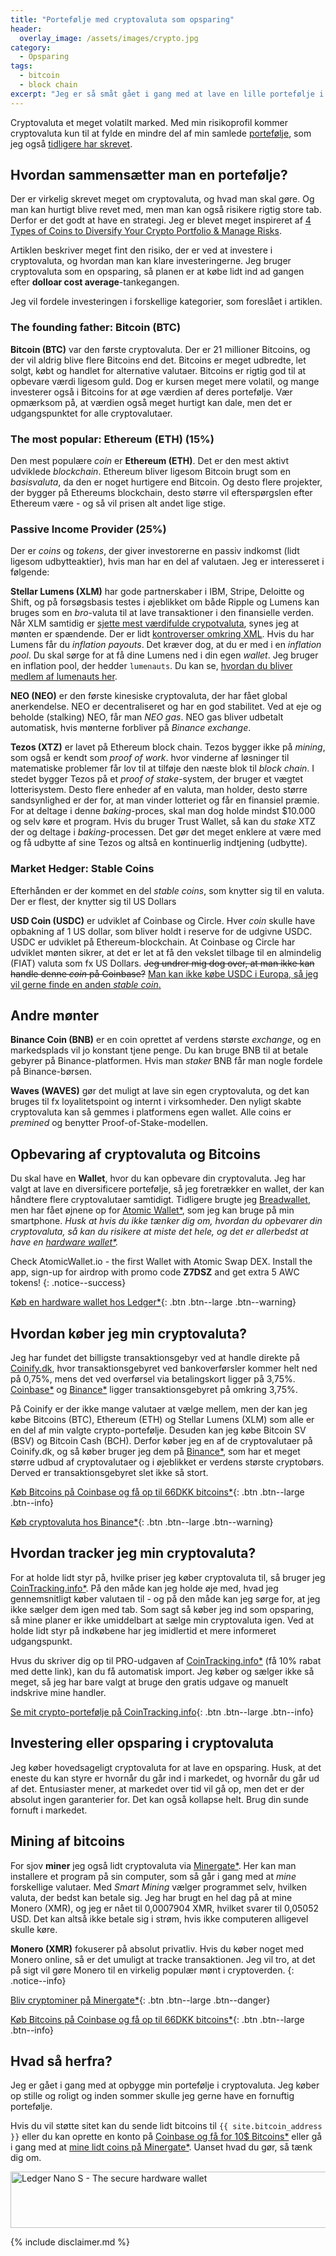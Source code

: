 ```yaml
---
title: "Portefølje med cryptovaluta som opsparing"
header:
  overlay_image: /assets/images/crypto.jpg
category:
  - Opsparing
tags:
  - bitcoin
  - block chain
excerpt: "Jeg er så småt gået i gang med at lave en lille portefølje i cryptovaluta."
---
```


Cryptovaluta et meget volatilt marked. Med min risikoprofil kommer cryptovaluta kun til at fylde en mindre del af min samlede [portefølje](/portfolio/), som jeg også [tidligere har skrevet](/opsparing/bitcoins/).

## Hvordan sammensætter man en portefølje?

Der er virkelig skrevet meget om cryptovaluta, og hvad man skal gøre. Og man kan hurtigt blive revet med, men man kan også risikere rigtig store tab. Derfor er det godt at have en strategi. Jeg er blevet meget inspireret af [4 Types of Coins to Diversify Your Crypto Portfolio & Manage Risks](https://masterthecrypto.com/4-types-of-coins-to-diversify-your-crypto-portfolio-manage-risks/).

Artiklen beskriver meget fint den risiko, der er ved at investere i cryptovaluta, og hvordan man kan klare investeringerne. Jeg bruger cryptovaluta som en opsparing, så planen er at købe lidt ind ad gangen efter **dolloar cost average**-tankegangen.

Jeg vil fordele investeringen i forskellige kategorier, som foreslået i artiklen.

### The founding father: Bitcoin (BTC)

**Bitcoin (BTC)** var den første cryptovaluta. Der er 21 millioner Bitcoins, og der vil aldrig blive flere Bitcoins end det. Bitcoins er meget udbredte, let solgt, købt og handlet for alternative valutaer. Bitcoins er rigtig god til at opbevare værdi ligesom guld. Dog er kursen meget mere volatil, og mange investerer også i Bitcoins for at øge værdien af deres portefølje. Vær opmærksom på, at værdien også meget hurtigt kan dale, men det er udgangspunktet for alle cryptovalutaer.

### The most popular: Ethereum (ETH) (15%)

Den mest populære _coin_ er **Ethereum (ETH)**. Det er den mest aktivt udviklede _blockchain_. Ethereum bliver ligesom Bitcoin brugt som en _basisvaluta_, da den er noget hurtigere end Bitcoin. Og desto flere projekter, der bygger på Ethereums blockchain, desto større vil efterspørgslen efter Ethereum være - og så vil prisen alt andet lige stige.

### Passive Income Provider (25%)

Der er _coins_ og _tokens_, der giver investorerne en passiv indkomst (lidt ligesom udbytteaktier), hvis man har en del af valutaen. Jeg er interesseret i følgende:

**Stellar Lumens (XLM)** har gode partnerskaber i IBM, Stripe, Deloitte og Shift, og på forsøgsbasis testes i øjeblikket om både Ripple og Lumens kan bruges som en _bro_-valuta til at lave transaktioner i den finansielle verden. Når XLM samtidig er [sjette mest værdifulde crypotvaluta](http://fortune.com/2019/01/17/stellar-lumens-grayscale/), synes jeg at mønten er spændende. Der er lidt [kontroverser omkring XML](https://zycrypto.com/is-stellar-lumens-a-good-investment-or-a-very-risky-one/). Hvis du har Lumens får du _inflation payouts_. Det kræver dog, at du er med i en _inflation pool_. Du skal sørge for at få dine Lumens ned i din egen _wallet_. Jeg bruger en inflation pool, der hedder `lumenauts`. Du kan se, [hvordan du bliver medlem af lumenauts her](https://www.lumenauts.com/tutorials/how-to-join-the-inflation-pool).

**NEO (NEO)** er den første kinesiske cryptovaluta, der har fået global anerkendelse. NEO er decentraliseret og har en god stabilitet. Ved at eje og beholde (stalking) NEO, får man _NEO gas_. NEO gas bliver udbetalt automatisk, hvis mønterne forbliver på _Binance exchange_.

**Tezos (XTZ)** er lavet på Ethereum block chain. Tezos bygger ikke på _mining_, som også er kendt som _proof of work_. hvor vinderne af løsninger til matematiske problemer får lov til at tilføje den næste blok til _block chain_. I stedet bygger Tezos på et _proof of stake_-system, der bruger et vægtet lotterisystem. Desto flere enheder af en valuta, man holder, desto større sandsynlighed er der for, at man vinder lotteriet og får en finansiel præmie. For at deltage i denne _baking_-proces, skal man dog holde mindst $10.000 og selv køre et program. Hvis du bruger Trust Wallet, så kan du _stake_ XTZ der og deltage i _baking_-processen. Det gør det meget enklere at være med og få udbytte af sine Tezos og altså en kontinuerlig indtjening (udbytte).

### Market Hedger: Stable Coins

Efterhånden er der kommet en del _stable coins_, som knytter sig til en valuta. Der er flest, der knytter sig til US Dollars

**USD Coin (USDC)** er udviklet af Coinbase og Circle. Hver _coin_ skulle have opbakning af 1 US dollar, som bliver holdt i reserve for de udgivne USDC. USDC er udviklet på Ethereum-blockchain. At Coinbase og Circle har udviklet mønten sikrer, at det er let at få den vekslet tilbage til en almindelig (FIAT) valuta som fx US Dollars. <del>Jeg undrer mig dog over, at man ikke kan handle denne _coin_ på Coinbase?</del> <ins>Man kan ikke købe USDC i Europa, så jeg vil gerne finde en anden _stable coin_.</ins>

## Andre mønter

**Binance Coin (BNB)** er en coin oprettet af verdens største _exchange_, og en markedsplads vil jo konstant tjene penge. Du kan bruge BNB til at betale gebyrer på Binance-platformen. Hvis man _staker_ BNB får man nogle fordele på Binance-børsen.

**Waves (WAVES)** gør det muligt at lave sin egen cryptovaluta, og det kan bruges til fx loyalitetspoint og internt i virksomheder. Den nyligt skabte cryptovaluta kan så gemmes i platformens egen wallet. Alle coins er _premined_ og benytter Proof-of-Stake-modellen.

## Opbevaring af cryptovaluta og Bitcoins

Du skal have en **Wallet**, hvor du kan opbevare din cryptovaluta. Jeg har valgt at lave en diversificere portefølje, så jeg foretrækker en wallet, der kan håndtere flere cryptovalutaer samtidigt. Tidligere brugte jeg [Breadwallet](https://brd.com/), men har fået øjnene op for [Atomic Wallet\*](/go/atomicwallet/), som jeg kan bruge på min smartphone. _Husk at hvis du ikke tænker dig om, hvordan du opbevarer din cryptovaluta, så kan du risikere at miste det hele, og det er allerbedst at have en [hardware wallet\*](/go/ledger/)._

Check AtomicWallet.io - the first Wallet with Atomic Swap DEX. Install the app, sign-up for airdrop with promo code **Z7DSZ** and get extra 5 AWC tokens!
{: .notice--success}

[Køb en hardware wallet hos Ledger\*](/go/ledger/){: .btn .btn--large .btn--warning}

## Hvordan køber jeg min cryptovaluta?

Jeg har fundet det billigste transaktionsgebyr ved at handle direkte på [Coinify.dk](http://coinify.dk), hvor transaktionsgebyret ved bankoverførsler kommer helt ned på 0,75%, mens det ved overførsel via betalingskort ligger på 3,75%. [Coinbase\*](/go/coinbase/) og [Binance\*](/go/binance/) ligger transaktionsgebyret på omkring 3,75%. 

På Coinify er der ikke mange valutaer at vælge mellem, men der kan jeg købe Bitcoins (BTC), Ethereum (ETH) og Stellar Lumens (XLM) som alle er en del af min valgte crypto-portefølje. Desuden kan jeg købe Bitcoin SV (BSV) og Bitcoin Cash (BCH). Derfor køber jeg en af de cryptovalutaer på Coinify.dk, og så køber bruger jeg dem på [Binance\*](/go/binance/), som har et meget større udbud af cryptovalutaer og i øjeblikket er verdens største cryptobørs. Derved er transaktionsgebyret slet ikke så stort.

[Køb Bitcoins på Coinbase og få op til 66DKK bitcoins*](/go/coinbase/){: .btn .btn--large .btn--info}

[Køb cryptovaluta hos Binance\*](/go/binance/){: .btn .btn--large .btn--warning}

## Hvordan tracker jeg min cryptovaluta?

For at holde lidt styr på, hvilke priser jeg køber cryptovaluta til, så bruger jeg [CoinTracking.info\*](/go/cointracking/). På den måde kan jeg holde øje med, hvad jeg gennemsnitligt køber valutaen til - og på den måde kan jeg sørge for, at jeg ikke sælger dem igen med tab. Som sagt så køber jeg ind som opsparing, så mine planer er ikke umiddelbart at sælge min cryptovaluta igen. Ved at holde lidt styr på indkøbene har jeg imidlertid et mere informeret udgangspunkt.

Hvus du skriver dig op til PRO-udgaven af [CoinTracking.info\*](/go/cointracking/) (få 10% rabat med dette link), kan du få automatisk import. Jeg køber og sælger ikke så meget, så jeg har bare valgt at bruge den gratis udgave og manuelt indskrive mine handler.

[Se mit crypto-portefølje på CoinTracking.info](https://cointracking.info/portfolio/42c79ce836c8bff70bc4){: .btn .btn--large .btn--info}

## Investering eller opsparing i cryptovaluta

Jeg køber hovedsageligt cryptovaluta for at lave en opsparing. Husk, at det eneste du kan styre er hvornår du går ind i markedet, og hvornår du går ud af det. Entusiaster mener, at markedet over tid vil gå op, men det er der absolut ingen garanterier for. Det kan også kollapse helt. Brug din sunde fornuft i markedet.

## Mining af bitcoins

For sjov **miner** jeg også lidt cryptovaluta via [Minergate\*](/go/minergate/). Her kan man installere et program på sin computer, som så går i gang med at _mine_ forskellige valutaer. Med _Smart Mining_ vælger programmet selv, hvilken valuta, der bedst kan betale sig. Jeg har brugt en hel dag på at mine Monero (XMR), og jeg er nået til 0,0007904 XMR, hvilket svarer til 0,05052 USD. Det kan altså ikke betale sig i strøm, hvis ikke computeren alligevel skulle køre.

**Monero (XMR)** fokuserer på absolut privatliv. Hvis du køber noget med Monero online, så er det umuligt at tracke transaktionen. Jeg vil tro, at det på sigt vil gøre Monero til en virkelig populær mønt i cryptoverden.
{: .notice--info}

[Bliv cryptominer på Minergate\*](/go/minergate/){: .btn .btn--large .btn--danger}

[Køb Bitcoins på Coinbase og få op til 66DKK bitcoins*](/go/coinbase/){: .btn .btn--large .btn--info}

## Hvad så herfra?

Jeg er gået i gang med at opbygge min portefølje i cryptovaluta. Jeg køber op stille og roligt og inden sommer skulle jeg gerne have en fornuftig portefølje.

Hvis du vil støtte sitet kan du sende lidt bitcoins til `{{ site.bitcoin_address }}` eller du kan oprette en konto på [Coinbase og få for 10$ Bitcoins\*](/go/coinbase/) eller gå i gang med at [mine lidt coins på Minergate\*](/go/minergate/). Uanset hvad du gør, så tænk dig om.

<a href="https://www.ledger.com?r=de519d442b1f"><img width=728 height=90 alt="Ledger Nano S - The secure hardware wallet" src="https://www.ledgerwallet.com/images/promo/nano-s/ledger_nano-s_7-2-8x9-0.jpg"></a>

{% include disclaimer.md %}
